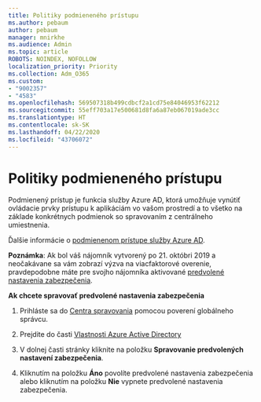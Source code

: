 ```yaml
---
title: Politiky podmieneného prístupu
ms.author: pebaum
author: pebaum
manager: mnirkhe
ms.audience: Admin
ms.topic: article
ROBOTS: NOINDEX, NOFOLLOW
localization_priority: Priority
ms.collection: Adm_O365
ms.custom:
- "9002357"
- "4583"
ms.openlocfilehash: 569507318b499cdbcf2a1cd75e84046953f62212
ms.sourcegitcommit: 55eff703a17e500681d8fa6a87eb067019ade3cc
ms.translationtype: HT
ms.contentlocale: sk-SK
ms.lasthandoff: 04/22/2020
ms.locfileid: "43706072"
---
```

# <a name="conditional-access-policies"></a>Politiky podmieneného prístupu

Podmienený prístup je funkcia služby Azure AD, ktorá umožňuje vynútiť ovládacie prvky prístupu k aplikáciám vo vašom prostredí a to všetko na základe konkrétnych podmienok so spravovaním z centrálneho umiestnenia.

Ďalšie informácie o [podmienenom prístupe služby Azure AD](https://docs.microsoft.com/azure/active-directory/conditional-access/).  

**Poznámka**: Ak bol váš nájomník vytvorený po 21. októbri 2019 a neočakávane sa vám zobrazí výzva na viacfaktorové overenie, pravdepodobne máte pre svojho nájomníka aktivované [predvolené nastavenia zabezpečenia](https://aka.ms/securitydefaults).

**Ak chcete spravovať predvolené nastavenia zabezpečenia**

1. Prihláste sa do [Centra spravovania](https://go.microsoft.com/fwlink/p/?linkid=834822) pomocou poverení globálneho správcu.

2. Prejdite do časti [Vlastnosti Azure Active Directory](https://portal.azure.com/#blade/Microsoft_AAD_IAM/ActiveDirectoryMenuBlade/Properties)

3. V dolnej časti stránky kliknite na položku **Spravovanie predvolených nastavení zabezpečenia**.

4. Kliknutím na položku **Áno** povolíte predvolené nastavenia zabezpečenia alebo kliknutím na položku **Nie** vypnete predvolené nastavenia zabezpečenia.
